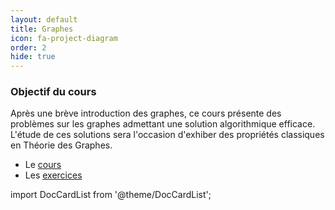 ```yaml
---
layout: default
title: Graphes
icon: fa-project-diagram
order: 2
hide: true
---
```


### Objectif du cours

Après une brève introduction des graphes, ce cours présente des problèmes sur
les graphes admettant une solution algorithmique efficace. L'étude de ces
solutions sera l'occasion d'exhiber des propriétés classiques en Théorie des
Graphes.

- Le [cours]
- Les [exercices]

import DocCardList from '@theme/DocCardList';

<DocCardList />

[cours]:https://moodle.bordeaux-inp.fr/pluginfile.php/51350/mod_resource/content/1/cours-graphe.pdf

[exercices]:https://moodle.bordeaux-inp.fr/pluginfile.php/51351/mod_resource/content/3/TDgraphe2012.pdf
